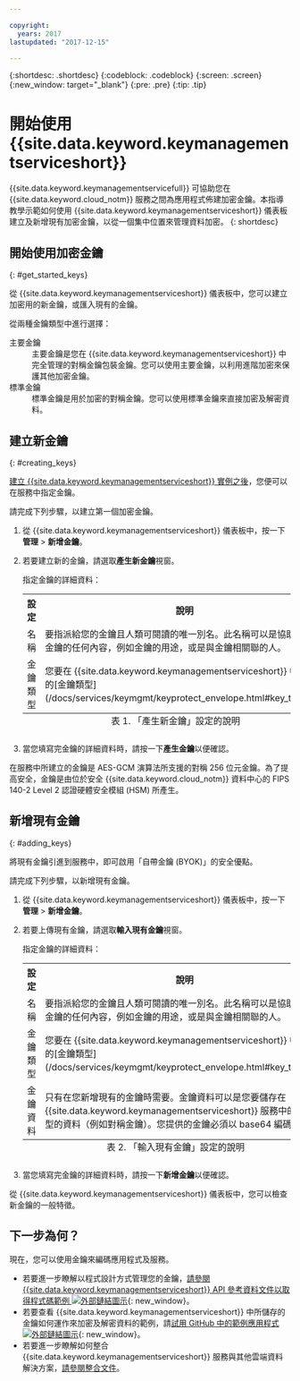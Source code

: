 ```yaml
---

copyright:
  years: 2017
lastupdated: "2017-12-15"

---
```


{:shortdesc: .shortdesc}
{:codeblock: .codeblock}
{:screen: .screen}
{:new_window: target="_blank"}
{:pre: .pre}
{:tip: .tip}

# 開始使用 {{site.data.keyword.keymanagementserviceshort}}

{{site.data.keyword.keymanagementservicefull}} 可協助您在 {{site.data.keyword.cloud_notm}} 服務之間為應用程式佈建加密金鑰。本指導教學示範如何使用 {{site.data.keyword.keymanagementserviceshort}} 儀表板建立及新增現有加密金鑰，以從一個集中位置來管理資料加密。
{: shortdesc}

## 開始使用加密金鑰
{: #get_started_keys}

從 {{site.data.keyword.keymanagementserviceshort}} 儀表板中，您可以建立加密用的新金鑰，或匯入現有的金鑰。 

從兩種金鑰類型中進行選擇：

<dl>
  <dt>主要金鑰</dt>
    <dd>主要金鑰是您在 {{site.data.keyword.keymanagementserviceshort}} 中完全管理的對稱金鑰包裝金鑰。您可以使用主要金鑰，以利用進階加密來保護其他加密金鑰。</dd>
  <dt>標準金鑰</dt>
    <dd>標準金鑰是用於加密的對稱金鑰。您可以使用標準金鑰來直接加密及解密資料。</dd>
</dl>

## 建立新金鑰
{: #creating_keys}

[建立 {{site.data.keyword.keymanagementserviceshort}} 實例之後](https://console.ng.bluemix.net/catalog/services/key-protect/?taxonomyNavigation=apps)，您便可以在服務中指定金鑰。 

請完成下列步驟，以建立第一個加密金鑰。 

1. 從 {{site.data.keyword.keymanagementserviceshort}} 儀表板中，按一下**管理** &gt; **新增金鑰**。
2. 若要建立新的金鑰，請選取**產生新金鑰**視窗。

    指定金鑰的詳細資料：
    

    <table>
      <tr>
        <th>設定</th>
        <th>說明</th>
      </tr>
      <tr>
        <td>名稱</td>
        <td>要指派給您的金鑰且人類可閱讀的唯一別名。此名稱可以是協助您識別金鑰的任何內容，例如金鑰的用途，或是與金鑰相關聯的人。</td>
      </tr>
      <tr>
        <td>金鑰類型</td>
        <td>您要在 {{site.data.keyword.keymanagementserviceshort}} 中管理的[金鑰類型](/docs/services/keymgmt/keyprotect_envelope.html#key_types)。</td>
      </tr>
      <caption style="caption-side:bottom;">表 1. 「產生新金鑰」設定的說明</caption>
    </table>

3. 當您填寫完金鑰的詳細資料時，請按一下**產生金鑰**以便確認。 

在服務中所建立的金鑰是 AES-GCM 演算法所支援的對稱 256 位元金鑰。為了提高安全，金鑰是由位於安全 {{site.data.keyword.cloud_notm}} 資料中心的 FIPS 140-2 Level 2 認證硬體安全模組 (HSM) 所產生。 

## 新增現有金鑰
{: #adding_keys}

將現有金鑰引進到服務中，即可啟用「自帶金鑰 (BYOK)」的安全優點。 

請完成下列步驟，以新增現有金鑰。

1. 從 {{site.data.keyword.keymanagementserviceshort}} 儀表板中，按一下**管理** &gt; **新增金鑰**。
2. 若要上傳現有金鑰，請選取**輸入現有金鑰**視窗。

    指定金鑰的詳細資料：
    

    <table>
      <tr>
        <th>設定</th>
        <th>說明</th>
      </tr>
      <tr>
        <td>名稱</td>
        <td>要指派給您的金鑰且人類可閱讀的唯一別名。此名稱可以是協助您識別金鑰的任何內容，例如金鑰的用途，或是與金鑰相關聯的人。</td>
      </tr>
      <tr>
        <td>金鑰類型</td>
        <td>您要在 {{site.data.keyword.keymanagementserviceshort}} 中管理的[金鑰類型](/docs/services/keymgmt/keyprotect_envelope.html#key_types)。</td>
      </tr>
      <tr>
        <td>金鑰資料</td>
        <td>只有在您新增現有的金鑰時需要。金鑰資料可以是您要儲存在 {{site.data.keyword.keymanagementserviceshort}} 服務中的任何類型的資料（例如對稱金鑰）。您提供的金鑰必須以 base64 編碼。</td>
      </tr>
      <caption style="caption-side:bottom;">表 2. 「輸入現有金鑰」設定的說明</caption>
    </table>

3. 當您填寫完金鑰的詳細資料時，請按一下**新增金鑰**以便確認。 

從 {{site.data.keyword.keymanagementserviceshort}} 儀表板中，您可以檢查新金鑰的一般特徵。 

## 下一步為何？

現在，您可以使用金鑰來編碼應用程式及服務。

- 若要進一步瞭解以程式設計方式管理您的金鑰，[請參閱 {{site.data.keyword.keymanagementserviceshort}} API 參考資料文件以取得程式碼範例 ![外部鏈結圖示](../../icons/launch-glyph.svg "外部鏈結圖示")](https://console.ng.bluemix.net/apidocs/639){: new_window}。
- 若要查看 {{site.data.keyword.keymanagementserviceshort}} 中所儲存的金鑰如何運作來加密及解密資料的範例，請[試用 GitHub 中的範例應用程式 ![外部鏈結圖示](../../icons/launch-glyph.svg "外部鏈結圖示")](https://github.com/IBM-Bluemix/key-protect-helloworld-python){: new_window}。
- 若要進一步瞭解如何整合 {{site.data.keyword.keymanagementserviceshort}} 服務與其他雲端資料解決方案，[請參閱整合文件](/docs/services/keymgmt/keyprotect_integration.html)。
